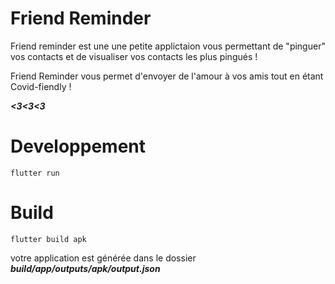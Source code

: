 # Friend Reminder

Friend reminder est une une petite applictaion vous permettant de "pinguer" vos contacts
et de visualiser vos contacts les plus pingués !

Friend Reminder vous permet d'envoyer de l'amour à vos amis tout en étant Covid-fiendly !

**_<3<3<3_**

# Developpement

    flutter run

# Build

    flutter build apk

votre application est générée dans le dossier **_build/app/outputs/apk/output.json_**
